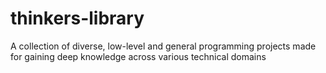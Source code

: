 # thinkers-library
A collection of diverse, low-level and general programming projects made for gaining deep knowledge across various technical domains
